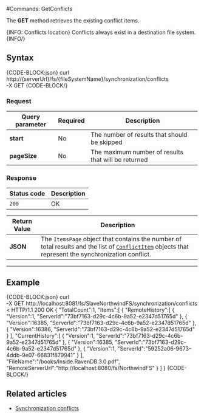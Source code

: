 #Commands: GetConflicts

The **GET** method retrieves the existing conflict items.

{INFO: Conflicts location}
Conflicts always exist in a destination file system.
{INFO/}

## Syntax

{CODE-BLOCK:json}
curl \
	http://{serverUrl}/fs/{fileSystemName}/synchronization/conflicts  \
	-X GET
{CODE-BLOCK/}

### Request

| Query parameter | Required | Description |
| ------------- | -- | ---- |
| **start** | No | The number of results that should be skipped |
| **pageSize** | No | The maximum number of results that will be returned |

### Response

| Status code | Description |
| ----------- | - |
| `200` | OK |

| Return Value | Description |
| ------------- | ------------- |
| **JSON** | The `ItemsPage` object that contains the number of total results and the list of [`ConflictItem`](../../../../../glossary/conflict-item) objects that represent the synchronization conflict. |

<hr />

## Example

{CODE-BLOCK:json}
curl \
	-X GET http://localhost:8081/fs/SlaveNorthwindFS/synchronization/conflicts
< HTTP/1.1 200 OK
{
    "TotalCount":1,
    "Items":[
        {
            "RemoteHistory":[
                {
                    "Version":1,
                    "ServerId":"73bf7163-d29c-4c6b-9a52-e2347d51765d"
                },
                {
                    "Version":16385,
                    "ServerId":"73bf7163-d29c-4c6b-9a52-e2347d51765d"
                },
                {
                    "Version":16386,
                    "ServerId":"73bf7163-d29c-4c6b-9a52-e2347d51765d"
                }
            ],
            "CurrentHistory":[
                {
                    "Version":1,
                    "ServerId":"73bf7163-d29c-4c6b-9a52-e2347d51765d"
                },
                {
                    "Version":16385,
                    "ServerId":"73bf7163-d29c-4c6b-9a52-e2347d51765d"
                },
                {
                    "Version":1,
                    "ServerId":"59252a06-9673-4ddb-9e07-66831f879941"
                }
            ],
            "FileName":"/books/Inside.RavenDB.3.0.pdf",
            "RemoteServerUrl":"http://localhost:8080/fs/NorthwindFS"
        }
    ]
}
{CODE-BLOCK/}

## Related articles

- [Synchronization conflicts](../../../../synchronization/conflicts)
